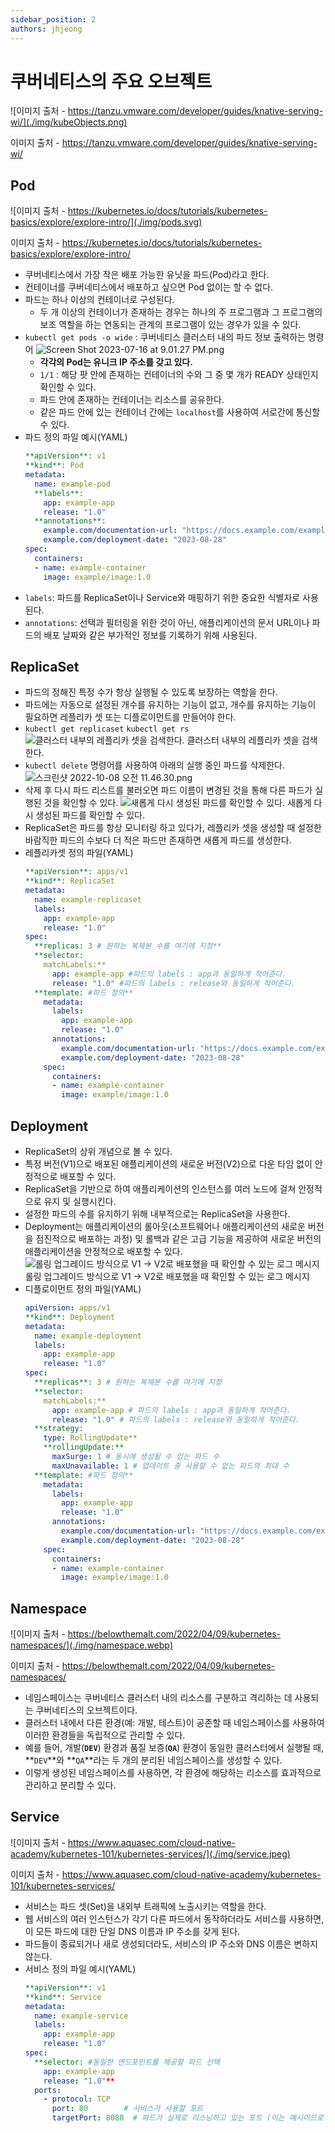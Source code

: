 ```yaml
---
sidebar_position: 2
authors: jhjeong
---
```


# 쿠버네티스의 주요 오브젝트

![이미지 출처 - https://tanzu.vmware.com/developer/guides/knative-serving-wi/](./img/kubeObjects.png)

이미지 출처 - https://tanzu.vmware.com/developer/guides/knative-serving-wi/

## Pod

![이미지 출처 - https://kubernetes.io/docs/tutorials/kubernetes-basics/explore/explore-intro/](./img/pods.svg)

이미지 출처 - https://kubernetes.io/docs/tutorials/kubernetes-basics/explore/explore-intro/

- 쿠버네티스에서 가장 작은 배포 가능한 유닛을 파드(Pod)라고 한다.
- 컨테이너를 쿠버네티스에서 배포하고 싶으면 Pod 없이는 할 수 없다.
- 파드는 하나 이상의 컨테이너로 구성된다.
  - 두 개 이상의 컨테이너가 존재하는 경우는 하나의 주 프로그램과 그 프로그램의 보조 역할을 하는 연동되는 관계의 프로그램이 있는 경우가 있을 수 있다.
- `kubectl get pods -o wide` : 쿠버네티스 클러스터 내의 파드 정보 출력하는 명령어
  ![Screen Shot 2023-07-16 at 9.01.27 PM.png](./img/kubectlgetpods.png)
  - **각각의 Pod는 유니크 IP 주소를 갖고 있다.**
  - `1/1` : 해당 팟 안에 존재하는 컨테이너의 수와 그 중 몇 개가 READY 상태인지 확인할 수 있다.
  - 파드 안에 존재하는 컨테이너는 리소스를 공유한다.
  - 같은 파드 안에 있는 컨테이너 간에는 `localhost`를 사용하여 서로간에 통신할 수 있다.
- 파드 정의 파일 예시(YAML)
  ```yaml
  **apiVersion**: v1
  **kind**: Pod
  metadata:
    name: example-pod
    **labels**:
      app: example-app
      release: "1.0"
    **annotations**:
      example.com/documentation-url: "https://docs.example.com/example-app/1.0"
      example.com/deployment-date: "2023-08-28"
  spec:
    containers:
    - name: example-container
      image: example/image:1.0
  ```
- `labels`: 파드를 ReplicaSet이나 Service와 매핑하기 위한 중요한 식별자로 사용된다.
- `annotations`: 선택과 필터링을 위한 것이 아닌, 애플리케이션의 문서 URL이나 파드의 배포 날짜와 같은 부가적인 정보를 기록하기 위해 사용된다.

## ReplicaSet

- 파드의 정해진 특정 수가 항상 실행될 수 있도록 보장하는 역할을 한다.
- 파드에는 자동으로 설정된 개수를 유지하는 기능이 없고, 개수를 유지하는 기능이 필요하면 레플리카 셋 또는 디플로이먼트를 만들어야 한다.
- `kubectl get replicaset` `kubectl get rs`
  ![클러스터 내부의 레플리카 셋을 검색한다.](./img/kubectlgetrs.png)
  클러스터 내부의 레플리카 셋을 검색한다.
- `kubectl delete` 명령어를 사용하여 아래의 실행 중인 파드를 삭제한다.
  ![스크린샷 2022-10-08 오전 11.46.30.png](./img/kubectldeletepod.png)
- 삭제 후 다시 파드 리스트를 불러오면 파드 이름이 변경된 것을 통해 다른 파드가 실행된 것을 확인할 수 있다.
  ![새롭게 다시 생성된 파드를 확인할 수 있다.](./img/kubectlgetpodagain.png)
  새롭게 다시 생성된 파드를 확인할 수 있다.
- ReplicaSet은 파드를 항상 모니터링 하고 있다가, 레플리카 셋을 생성할 때 설정한 바람직한 파드의 수보다 더 적은 파드만 존재하면 새롭게 파드를 생성한다.
- 레플리카셋 정의 파일(YAML)
  ```yaml
  **apiVersion**: apps/v1
  **kind**: ReplicaSet
  metadata:
    name: example-replicaset
    labels:
      app: example-app
      release: "1.0"
  spec:
    **replicas: 3 # 원하는 복제본 수를 여기에 지정**
    **selector:
      matchLabels:**
        app: example-app #파드의 labels : app과 동일하게 적어준다.
        release: "1.0" #파드의 labels : release와 동일하게 적어준다.
    **template: #파드 정의**
      metadata:
        labels:
          app: example-app
          release: "1.0"
        annotations:
          example.com/documentation-url: "https://docs.example.com/example-app/1.0"
          example.com/deployment-date: "2023-08-28"
      spec:
        containers:
        - name: example-container
          image: example/image:1.0
  ```

## Deployment

- ReplicaSet의 상위 개념으로 볼 수 있다.
- 특정 버전(V1)으로 배포된 애플리케이션의 새로운 버전(V2)으로 다운 타임 없이 안정적으로 배포할 수 있다.
- ReplicaSet을 기반으로 하여 애플리케이션의 인스턴스를 여러 노드에 걸쳐 안정적으로 유지 및 실행시킨다.
- 설정한 파드의 수를 유지하기 위해 내부적으로는 ReplicaSet을 사용한다.
- Deployment는 애플리케이션의 롤아웃(소프트웨어나 애플리케이션의 새로운 버전을 점진적으로 배포하는 과정) 및 롤백과 같은 고급 기능을 제공하여 새로운 버전의 애플리케이션을 안정적으로 배포할 수 있다.
  ![롤링 업그레이드 방식으로 V1 → V2로 배포했을 때 확인할 수 있는 로그 메시지](./img/rollingUpgrade.png)
  롤링 업그레이드 방식으로 V1 → V2로 배포했을 때 확인할 수 있는 로그 메시지
- 디플로이먼트 정의 파일(YAML)
  ```yaml
  apiVersion: apps/v1
  **kind**: Deployment
  metadata:
    name: example-deployment
    labels:
      app: example-app
      release: "1.0"
  spec:
    **replicas**: 3 # 원하는 복제본 수를 여기에 지정
    **selector:
      matchLabels:**
        app: example-app # 파드의 labels : app과 동일하게 적어준다.
        release: "1.0" # 파드의 labels : release와 동일하게 적어준다.
    **strategy:
      type: RollingUpdate**
      **rollingUpdate:**
        maxSurge: 1 # 동시에 생성될 수 있는 파드 수
        maxUnavailable: 1 # 업데이트 중 사용할 수 없는 파드의 최대 수
    **template: #파드 정의**
      metadata:
        labels:
          app: example-app
          release: "1.0"
        annotations:
          example.com/documentation-url: "https://docs.example.com/example-app/1.0"
          example.com/deployment-date: "2023-08-28"
      spec:
        containers:
        - name: example-container
          image: example/image:1.0
  ```

## Namespace

![이미지 출처 - https://belowthemalt.com/2022/04/09/kubernetes-namespaces/](./img/namespace.webp)

이미지 출처 - https://belowthemalt.com/2022/04/09/kubernetes-namespaces/

- 네임스페이스는 쿠버네티스 클러스터 내의 리소스를 구분하고 격리하는 데 사용되는 쿠버네티스의 오브젝트이다.
- 클러스터 내에서 다른 환경(예: 개발, 테스트)이 공존할 때 네임스페이스를 사용하여 이러한 환경들을 독립적으로 관리할 수 있다.
- 예를 들어, 개발(**`DEV`**) 환경과 품질 보증(**`QA`**) 환경이 동일한 클러스터에서 실행될 때, **`DEV`**와 **`QA`**라는 두 개의 분리된 네임스페이스를 생성할 수 있다.
- 이렇게 생성된 네임스페이스를 사용하면, 각 환경에 해당하는 리소스를 효과적으로 관리하고 분리할 수 있다.

## Service

![이미지 출처 - https://www.aquasec.com/cloud-native-academy/kubernetes-101/kubernetes-services/](./img/service.jpeg)

이미지 출처 - https://www.aquasec.com/cloud-native-academy/kubernetes-101/kubernetes-services/

- 서비스는 파드 셋(Set)을 내외부 트래픽에 노출시키는 역할을 한다.
- 웹 서비스의 여러 인스턴스가 각기 다른 파드에서 동작하더라도 서비스를 사용하면, 이 모든 파드에 대한 단일 DNS 이름과 IP 주소를 갖게 된다.
- 파드들이 종료되거나 새로 생성되더라도, 서비스의 IP 주소와 DNS 이름은 변하지 않는다.
- 서비스 정의 파일 예시(YAML)
  ```yaml
  **apiVersion**: v1
  **kind**: Service
  metadata:
    name: example-service
    labels:
      app: example-app
      release: "1.0"
  spec:
    **selector: #동일한 엔드포인트를 제공할 파드 선택
      app: example-app
      release: "1.0"**
    ports:
      - protocol: TCP
        port: 80        # 서비스가 사용할 포트
        targetPort: 8080  # 파드가 실제로 리스닝하고 있는 포트 (이는 예시이므로 해당 포트에 맞게 조정되어야 한다)
  ```
